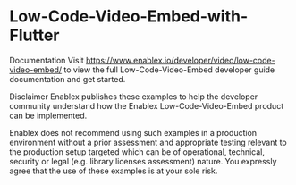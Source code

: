 # Low-Code-Video-Embed-with-Flutter

Documentation
Visit https://www.enablex.io/developer/video/low-code-video-embed/ to view the full Low-Code-Video-Embed developer guide documentation and get started.

Disclaimer
Enablex publishes these examples to help the developer community understand how the Enablex Low-Code-Video-Embed product can be implemented.

Enablex does not recommend using such examples in a production environment without a prior assessment and appropriate testing relevant to the production setup targeted which can be of operational, technical, security or legal (e.g. library licenses assessment) nature. You expressly agree that the use of these examples is at your sole risk.

